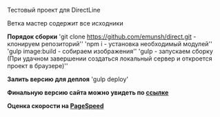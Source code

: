 Тестовый проект для DirectLine

Ветка мастер содержит все исходники

**Порядок сборки**
'git clone https://github.com/emunsh/direct.git - клонируем репозиторий''
'npm i - установка необходимый модулей''
'gulp image:build - собираем изображения''
'gulp - запускаем сборку (При удачном завершении создаться локальный сервер и откроется проект в браузере)''

**Залить версию для деплоя**
'gulp deploy'

**Финальную версию сайта можно увидеть по [ссылке](https://emunsh.github.io/direct/index.html)**

**Оценка скорости на [PageSpeed](https://developers.google.com/speed/pagespeed/insights/?url=https%3A%2F%2Femunsh.github.io%2Fdirect%2Findex.html)**
